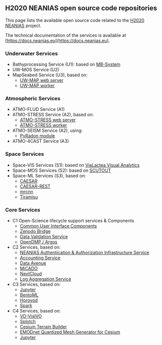 ## H2020 NEANIAS open source code repositories

This page lists the available open source code related to the [H2020 NEANIAS](https://www.neanias.eu) project.

The technical documentation of the services is available at [https://docs.neanias.eu](https://docs.neanias.eu).

### Underwater Services

- Bathyprocessing Service (U1): based on [MB-System](https://github.com/dwcaress/MB-System/)
- UW-MOS Service (U2) 
- MapSeabed Service (U3), based on:
  - [UW-MAP web server](https://gitlab.neanias.eu/u3-service/u3-server/)
  - [UW-MAP worker](https://gitlab.neanias.eu/u3-service/u3-worker/)

### Atmospheric Services

- ATMO-FLUD Service (A1)
- ATMO-STRESS Service (A2), based on:
  - [ATMO-STRESS web server](https://gitlab.neanias.eu/a2-service/a2-1-service/a2-1-web-app)
  - [ATMO-STRESS worker](https://gitlab.neanias.eu/a2-service/a2-1-service/a2-1-worker)
- ATMO-SEISM Service (A2), using:
  - [PyRadon module](https://gitlab.neanias.eu/a2-service/a2-2-service/pyradon)
- ATMO-4CAST Service (A3)

### Space Services

- Space-VIS Services (S1): based on [ViaLactea Visual Analytics](https://github.com/NEANIAS-Space/ViaLacteaVisualAnalytics)
- Space-MOS Services (S2): based on [SCUTOUT](https://github.com/SKA-INAF/scutout)
- Space-ML Services (S3), based on:
  - [CAESAR](https://github.com/SKA-INAF/caesar)
  - [CAESAR-REST](https://github.com/SKA-INAF/caesar-rest)
  - [mrcnn](https://github.com/SKA-INAF/mrcnn)
  - [Tiramisu](https://github.com/SKA-INAF/Tiramisu)

### Core Services

- C1 Open-Science lifecycle support services & Components
  - [Common User Interface Components](https://gitlab.neanias.eu/common-services-ui-template/html-template)
  - [Zenodo Bridge](https://github.com/cite-sa/zenodo-bridge-uploader)
  - [Data Validation Service](https://github.com/cite-sa/eval-it)
  - [OpenDMP / Argos](https://gitlab.eudat.eu/dmp/OpenAIRE-EUDAT-DMP-service-pilot)
- C2 Services, based on:
  - [NEANIAS Authentication & Authorization Infrastructure Service](https://github.com/keycloak/keycloak)
  - [Accounting Service](https://github.com/cite-sa/accounting-service)
  - [Data Avenue](https://github.com/SZTAKI-LPDS/data-avenue)
  - [MiCADO](https://github.com/micado-scale)
  - [NextCloud](https://github.com/nextcloud/server)
  - [Log Aggregation Service](https://github.com/elastic)
- C3 Services, based on:
  - [Jupyter](https://github.com/jupyter/notebook/)
  - [BentoML](https://github.com/bentoml/BentoML)
  - [Horovod](https://github.com/horovod/horovod)
  - [Spark](https://github.com/apache/spark)
- C4 Services, based on:
  - [VD-VisIVO](https://github.com/inaf-oact-VisIVO/VisIVOServer)
  - [Splotch](https://github.com/splotchviz/splotch)
  - [Cesium Terrain Builder](https://github.com/geo-data/cesium-terrain-builder)
  - [EMODnet Quantized Mesh Generator for Cesium](https://github.com/coronis-computing/emodnet_qmgc)
  - [Jupyter](https://github.com/jupyter/notebook/)
